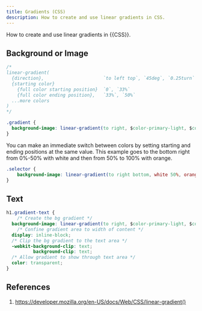 ```yaml
---
title: Gradients (CSS)
description: How to create and use linear gradients in CSS.
---
```


How to create and use linear gradients in {{CSS}}.

## Background or Image

```css
/*
linear-gradient(
  {direction},                      `to left top`, `45deg`, `0.25turn`
  {starting color}
    {full color starting position}  `0`, `33%`
    {full color ending position},   `33%`, `50%`
  ...more colors
) 
*/

.gradient {
  background-image: linear-gradient(to right, $color-primary-light, $color-primary-dark);
}
```

You can make an immediate switch between colors by setting starting and ending positions at the same value. This example goes to the bottom right from 0%-50% with white and then from 50% to 100% with orange.

```css
.selector {
	background-image: linear-gradient(to right bottom, white 50%, orange 50%);
}
```

## Text

```css
h1.gradient-text {
	/* Create the bg gradient */
  background-image: linear-gradient(to right, $color-primary-light, $color-primary-dark);
	/* Confine gradient area to width of content */
  display: inline-block;
  /* Clip the bg gradient to the text area */
  -webkit-background-clip: text;
          background-clip: text;
  /* Allow gradient to show through text area */
  color: transparent;
}
```

## References

1. https://developer.mozilla.org/en-US/docs/Web/CSS/linear-gradient()